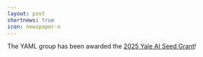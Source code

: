 ```yaml
---
layout: post
shortnews: true
icon: newspaper-o
---
```


The YAML group has been awarded the [2025 Yale AI Seed Grant](https://ai.yale.edu/seed-grants-2025)! 